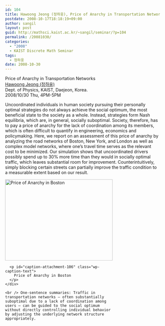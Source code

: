 ```yaml
---
id: 104
title: Hawoong Jeong (정하웅), Price of Anarchy in Transportation Networks
postdate: 2008-10-17T18:18:19+09:00
author: sangil
layout: post
guid: http://mathsci.kaist.ac.kr/~sangil/seminar/?p=104
permalink: /20081030/
categories:
  - "2008"
  - KAIST Discrete Math Seminar
tags:
  - 정하웅
date: 2008-10-30
---
```

<div class="talk">
  Price of Anarchy in Transportation Networks
</div>

<div class="speaker">
  <a href="http://physics.kaist.ac.kr/english/hawoong_jeong.htm">Hawoong Jeong (정하웅)</a><br />Dept. of Physics, KAIST, Daejeon, Korea.
</div>

<div class="date">
  2008/10/30 Thu, 4PM-5PM
</div>

<div class="abstracct">
  <p>
    Uncoordinated individuals in human society pursuing their personally optimal strategies do not always achieve the social optimum, the most beneficial state to the society as a whole. Instead, strategies form Nash equilibria, which are, in general, socially suboptimal. Society, therefore, has to pay a price of anarchy for the lack of coordination among its members, which is often difficult to quantify in engineering, economics and policymaking. Here, we report on an assessment of this price of anarchy by analyzing the road networks of Boston, New York, and London as well as complex model networks, where one&#8217;s travel time serves as the relevant cost to be minimized. Our simulation shows that uncoordinated drivers possibly spend up to 30% more time than they would in socially optimal traffic, which leaves substantial room for improvement. Counterintuitively, simply blocking certain streets can partially improve the traffic condition to a measurable extent based on our result.
  </p>
  
  <p>
    <div id="attachment_106" style="width: 360px" class="wp-caption aligncenter">
      <a href="http://mathsci.kaist.ac.kr/~sangil/seminar/wp-content/uploads/2008/10/poa2-boston.jpg"><img aria-describedby="caption-attachment-106" decoding="async" loading="lazy" src="http://mathsci.kaist.ac.kr/~sangil/seminar/wp-content/uploads/2008/10/poa2-boston.jpg" alt="Price of Anarchy in Boston" title="Price of Anarchy in Boston" width="350" height="264" class="size-full wp-image-106" srcset="https://mathsci.kaist.ac.kr/~sangil/seminar/wp-content/uploads/2008/10/poa2-boston.jpg 350w, https://mathsci.kaist.ac.kr/~sangil/seminar/wp-content/uploads/2008/10/poa2-boston-300x226.jpg 300w" sizes="(max-width: 350px) 100vw, 350px" /></a>
      
      <p id="caption-attachment-106" class="wp-caption-text">
        Price of Anarchy in Boston
      </p>
    </div>
    
    <br /> One-sentence summaries: Traffic in transportation networks – often substantially suboptimal due to a lack of coordination among users – can be guided to the social optimum without directly controlling individual behavior by adjusting the underlying network structure appropriately.
  </p>
</div>